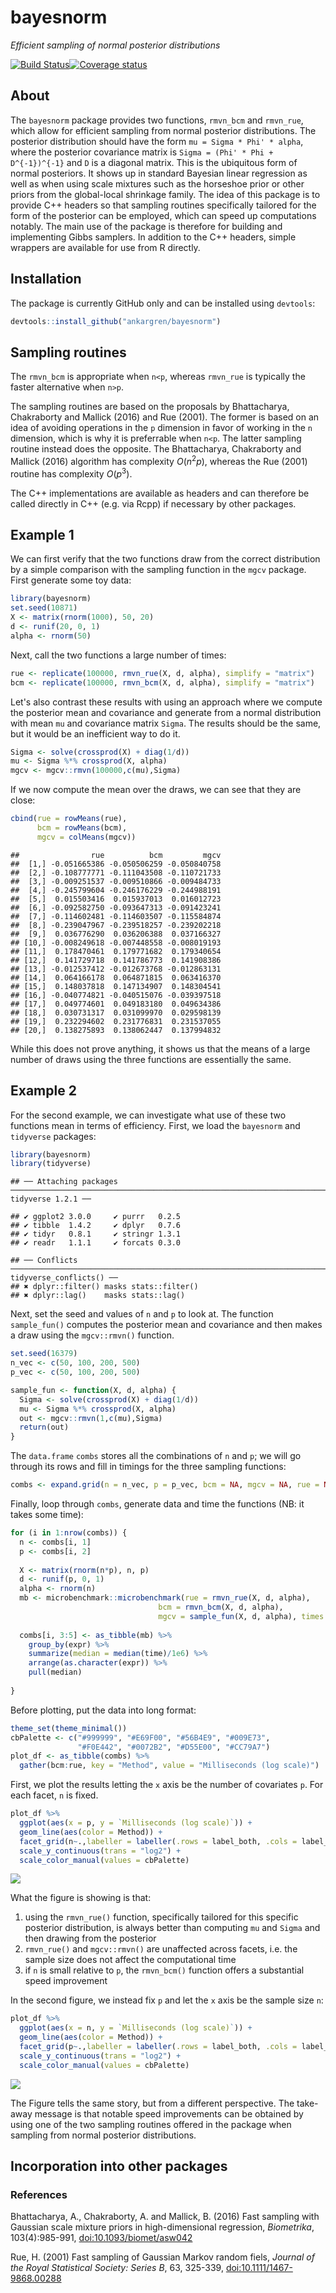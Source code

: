 
bayesnorm
=========

*Efficient sampling of normal posterior distributions*

[![Build Status](https://travis-ci.org/ankargren/bayesnorm.svg?branch=master)](https://travis-ci.org/ankargren/bayesnorm)[![Coverage status](https://codecov.io/gh/ankargren/bayesnorm/branch/master/graph/badge.svg)](https://codecov.io/github/ankargren/bayesnorm?branch=master)

About
-----

The `bayesnorm` package provides two functions, `rmvn_bcm` and `rmvn_rue`, which allow for efficient sampling from normal posterior distributions. The posterior distribution should have the form `mu = Sigma * Phi' * alpha`, where the posterior covariance matrix is `Sigma = (Phi' * Phi + D^{-1})^{-1}` and `D` is a diagonal matrix. This is the ubiquitous form of normal posteriors. It shows up in standard Bayesian linear regression as well as when using scale mixtures such as the horseshoe prior or other priors from the global-local shrinkage family. The idea of this package is to provide C++ headers so that sampling routines specifically tailored for the form of the posterior can be employed, which can speed up computations notably. The main use of the package is therefore for building and implementing Gibbs samplers. In addition to the C++ headers, simple wrappers are available for use from R directly.

Installation
------------

The package is currently GitHub only and can be installed using `devtools`:

``` r
devtools::install_github("ankargren/bayesnorm")
```

Sampling routines
-----------------

The `rmvn_bcm` is appropriate when `n<p`, whereas `rmvn_rue` is typically the faster alternative when `n>p`.

The sampling routines are based on the proposals by Bhattacharya, Chakraborty and Mallick (2016) and Rue (2001). The former is based on an idea of avoiding operations in the `p` dimension in favor of working in the `n` dimension, which is why it is preferrable when `n<p`. The latter sampling routine instead does the opposite. The Bhattacharya, Chakraborty and Mallick (2016) algorithm has complexity *O*(*n*<sup>2</sup>*p*), whereas the Rue (2001) routine has complexity *O*(*p*<sup>3</sup>).

The C++ implementations are available as headers and can therefore be called directly in C++ (e.g. via Rcpp) if necessary by other packages.

Example 1
---------

We can first verify that the two functions draw from the correct distribution by a simple comparison with the sampling function in the `mgcv` package. First generate some toy data:

``` r
library(bayesnorm)
set.seed(10871)
X <- matrix(rnorm(1000), 50, 20)
d <- runif(20, 0, 1)
alpha <- rnorm(50)
```

Next, call the two functions a large number of times:

``` r
rue <- replicate(100000, rmvn_rue(X, d, alpha), simplify = "matrix")
bcm <- replicate(100000, rmvn_bcm(X, d, alpha), simplify = "matrix")
```

Let's also contrast these results with using an approach where we compute the posterior mean and covariance and generate from a normal distribution with mean `mu` and covariance matrix `Sigma`. The results should be the same, but it would be an inefficient way to do it.

``` r
Sigma <- solve(crossprod(X) + diag(1/d))
mu <- Sigma %*% crossprod(X, alpha)
mgcv <- mgcv::rmvn(100000,c(mu),Sigma)
```

If we now compute the mean over the draws, we can see that they are close:

``` r
cbind(rue = rowMeans(rue),
      bcm = rowMeans(bcm),
      mgcv = colMeans(mgcv))
```

    ##                rue          bcm         mgcv
    ##  [1,] -0.051665386 -0.050506259 -0.050840758
    ##  [2,] -0.108777771 -0.111043508 -0.110721733
    ##  [3,] -0.009251537 -0.009510866 -0.009484733
    ##  [4,] -0.245799604 -0.246176229 -0.244988191
    ##  [5,]  0.015503416  0.015937013  0.016012723
    ##  [6,] -0.092582750 -0.093647313 -0.091423241
    ##  [7,] -0.114602481 -0.114603507 -0.115584874
    ##  [8,] -0.239047967 -0.239518257 -0.239202218
    ##  [9,]  0.036776290  0.036206388  0.037166327
    ## [10,] -0.008249618 -0.007448558 -0.008019193
    ## [11,]  0.178470461  0.179771682  0.179340654
    ## [12,]  0.141729718  0.141786773  0.141908386
    ## [13,] -0.012537412 -0.012673768 -0.012863131
    ## [14,]  0.064166178  0.064871815  0.063416370
    ## [15,]  0.148037818  0.147134907  0.148304541
    ## [16,] -0.040774821 -0.040515076 -0.039397518
    ## [17,]  0.049774601  0.049183180  0.049634386
    ## [18,]  0.030731317  0.031099970  0.029598139
    ## [19,]  0.232294602  0.231776831  0.231537055
    ## [20,]  0.138275893  0.138062447  0.137994832

While this does not prove anything, it shows us that the means of a large number of draws using the three functions are essentially the same.

Example 2
---------

For the second example, we can investigate what use of these two functions mean in terms of efficiency. First, we load the `bayesnorm` and `tidyverse` packages:

``` r
library(bayesnorm)
library(tidyverse)
```

    ## ── Attaching packages ───────────────────────────────────────────────────────────────────────────── tidyverse 1.2.1 ──

    ## ✔ ggplot2 3.0.0     ✔ purrr   0.2.5
    ## ✔ tibble  1.4.2     ✔ dplyr   0.7.6
    ## ✔ tidyr   0.8.1     ✔ stringr 1.3.1
    ## ✔ readr   1.1.1     ✔ forcats 0.3.0

    ## ── Conflicts ──────────────────────────────────────────────────────────────────────────────── tidyverse_conflicts() ──
    ## ✖ dplyr::filter() masks stats::filter()
    ## ✖ dplyr::lag()    masks stats::lag()

Next, set the seed and values of `n` and `p` to look at. The function `sample_fun()` computes the posterior mean and covariance and then makes a draw using the `mgcv::rmvn()` function.

``` r
set.seed(16379)
n_vec <- c(50, 100, 200, 500)
p_vec <- c(50, 100, 200, 500)

sample_fun <- function(X, d, alpha) {
  Sigma <- solve(crossprod(X) + diag(1/d))
  mu <- Sigma %*% crossprod(X, alpha)
  out <- mgcv::rmvn(1,c(mu),Sigma)
  return(out)
}
```

The `data.frame` `combs` stores all the combinations of `n` and `p`; we will go through its rows and fill in timings for the three sampling functions:

``` r
combs <- expand.grid(n = n_vec, p = p_vec, bcm = NA, mgcv = NA, rue = NA)
```

Finally, loop through `combs`, generate data and time the functions (NB: it takes some time):

``` r
for (i in 1:nrow(combs)) {
  n <- combs[i, 1]
  p <- combs[i, 2]
  
  X <- matrix(rnorm(n*p), n, p)
  d <- runif(p, 0, 1)
  alpha <- rnorm(n)
  mb <- microbenchmark::microbenchmark(rue = rmvn_rue(X, d, alpha),
                                 bcm = rmvn_bcm(X, d, alpha),
                                 mgcv = sample_fun(X, d, alpha), times = 1000)
  
  combs[i, 3:5] <- as_tibble(mb) %>%
    group_by(expr) %>%
    summarize(median = median(time)/1e6) %>%
    arrange(as.character(expr)) %>% 
    pull(median)
  
}
```

Before plotting, put the data into long format:

``` r
theme_set(theme_minimal())
cbPalette <- c("#999999", "#E69F00", "#56B4E9", "#009E73", 
               "#F0E442", "#0072B2", "#D55E00", "#CC79A7")
plot_df <- as_tibble(combs) %>%
  gather(bcm:rue, key = "Method", value = "Milliseconds (log scale)")
```

First, we plot the results letting the `x` axis be the number of covariates `p`. For each facet, `n` is fixed.

``` r
plot_df %>%
  ggplot(aes(x = p, y = `Milliseconds (log scale)`)) +
  geom_line(aes(color = Method)) +
  facet_grid(n~.,labeller = labeller(.rows = label_both, .cols = label_both)) +
  scale_y_continuous(trans = "log2") +
  scale_color_manual(values = cbPalette)
```

![](README_files/figure-markdown_github/unnamed-chunk-11-1.png)

What the figure is showing is that:

1.  using the `rmvn_rue()` function, specifically tailored for this specific posterior distribution, is always better than computing `mu` and `Sigma` and then drawing from the posterior
2.  `rmvn_rue()` and `mgcv::rmvn()` are unaffected across facets, i.e. the sample size does not affect the computational time
3.  if `n` is small relative to `p`, the `rmvn_bcm()` function offers a substantial speed improvement

In the second figure, we instead fix `p` and let the `x` axis be the sample size `n`:

``` r
plot_df %>%
  ggplot(aes(x = n, y = `Milliseconds (log scale)`)) +
  geom_line(aes(color = Method)) +
  facet_grid(p~.,labeller = labeller(.rows = label_both, .cols = label_both)) +
  scale_y_continuous(trans = "log2") +
  scale_color_manual(values = cbPalette)
```

![](README_files/figure-markdown_github/unnamed-chunk-12-1.png)

The Figure tells the same story, but from a different perspective. The take-away message is that notable speed improvements can be obtained by using one of the two sampling routines offered in the package when sampling from normal posterior distributions.

Incorporation into other packages
---------------------------------

### References

Bhattacharya, A., Chakraborty, A. and Mallick, B. (2016) Fast sampling with Gaussian scale mixture priors in high-dimensional regression, *Biometrika*, 103(4):985-991, [doi:10.1093/biomet/asw042](https://doi.org/10.1093/biomet/asw042)

Rue, H. (2001) Fast sampling of Gaussian Markov random fiels, *Journal of the Royal Statistical Society: Series B*, 63, 325-339, [doi:10.1111/1467-9868.00288](https://doi.org/10.1111/1467-9868.00288)
